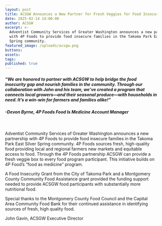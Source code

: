 ```yaml
---
layout: post
title: ACSGW Announces a New Partner for Fresh Veggies for Food Insecure Families
date: 2025-02-14 14:00:00
author: ACSGW
excerpt: >-
  Adventist Community Services of Greater Washington announces a new partnership
  with 4P Foods to provide food insecure families in the Takoma Park East Silver
  Spring community. 
featured_image: /uploads/acsgw.png
buttons:
assets:
tags:
published: true
---
```

<div class="editable"></div>

##### “We are honored to partner with ACSGW to help bridge the food insecurity gap and nourish families in the community. Through our collaboration with John and his team, we’ve created a program that connects local growers—and their seasonal produce—with households in need. It’s a win-win for farmers and families alike!”

##### \-Devon Byrne, 4P Foods Food Is Medicine Account Manager

&nbsp;

Adventist Community Services of Greater Washington announces a new partnership with 4P Foods to provide food insecure families in the Takoma Park East Silver Spring community. 4P Foods sources fresh, high-quality food providing local and regional farmers new markets and equitable access to food.  Through the 4P Foods partnership ACSGW can provide a fresh veggie box to every food program participant.  This initiative builds on 4P Food’s “food as medicine” program.

A Food Insecurity Grant from the City of Takoma Park and a Montgomery County Community Food Assistance grant provided the funding support needed to provide ACSGW food participants with substantially more nutritional food.

Special thanks to the Montgomery County Food Council and the Capital Area Community Food Bank for their continued assistance in identifying sources of fresh, high quality food.

John Gavin, ACSGW Executive Director